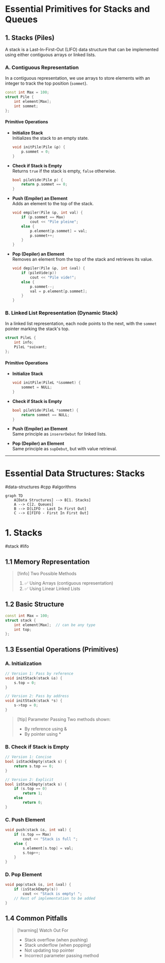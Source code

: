 
# Essential Primitives for Stacks and Queues

## 1. Stacks (Piles)

A stack is a Last-In-First-Out (LIFO) data structure that can be implemented using either contiguous arrays or linked lists.

### A. Contiguous Representation

In a contiguous representation, we use arrays to store elements with an integer to track the top position (`sommet`).

```cpp
const int Max = 100;
struct Pile {
    int element[Max];
    int sommet;
};
```

#### Primitive Operations

- **Initialize Stack**  
  Initializes the stack to an empty state.
  ```cpp
  void initPile(Pile &p) {
      p.sommet = 0;
  }
  ```

- **Check if Stack is Empty**  
  Returns `true` if the stack is empty, `false` otherwise.
  ```cpp
  bool pileVide(Pile p) {
      return p.sommet == 0;
  }
  ```

- **Push (Empiler) an Element**  
  Adds an element to the top of the stack.
  ```cpp
  void empiler(Pile &p, int val) {
      if (p.sommet == Max)
          cout << "Pile pleine";
      else {
          p.element[p.sommet] = val;
          p.sommet++;
      }
  }
  ```

- **Pop (Depiler) an Element**  
  Removes an element from the top of the stack and retrieves its value.
  ```cpp
  void depiler(Pile &p, int &val) {
      if (pileVide(p))
          cout << "Pile vide!";
      else {
          p.sommet--;
          val = p.element[p.sommet];
      }
  }
  ```

### B. Linked List Representation (Dynamic Stack)

In a linked list representation, each node points to the next, with the `sommet` pointer marking the stack's top.

```cpp
struct PileL {
    int info;
    PileL *suivant;
};
```

#### Primitive Operations

- **Initialize Stack**  
  ```cpp
  void initPile(PileL *&sommet) {
      sommet = NULL;
  }
  ```

- **Check if Stack is Empty**  
  ```cpp
  bool pileVide(PileL *sommet) {
      return sommet == NULL;
  }
  ```

- **Push (Empiler) an Element**  
  Same principle as `insererDebut` for linked lists.

- **Pop (Depiler) an Element**  
  Same principle as `supDebut`, but with value retrieval.

---


# Essential Data Structures: Stacks 
#data-structures #cpp #algorithms 

```mermaid
graph TD
    A[Data Structures] --> B[1. Stacks]
    A --> C[2. Queues]
    B --> D[LIFO - Last In First Out]
    C --> E[FIFO - First In First Out]
```

# 1. Stacks
#stack #lifo

## 1.1 Memory Representation
> [!info] Two Possible Methods
> 1. ✅ Using Arrays (contiguous representation)
> 2. ✅ Using Linear Linked Lists

## 1.2 Basic Structure
```cpp
const int Max = 100;
struct stack {
    int element[Max];  // can be any type
    int top;
};
```

## 1.3 Essential Operations (Primitives)

### A. Initialization
```cpp
// Version 1: Pass by reference
void initStack(stack &s) {
    s.top = 0;
}

// Version 2: Pass by address
void initStack(stack *s) {
    s->top = 0;
}
```

> [!tip] Parameter Passing
> Two methods shown:
> - By reference using &
> - By pointer using *

### B. Check if Stack is Empty
```cpp
// Version 1: Concise
bool isStackEmpty(stack s) {
    return s.top == 0;
}

// Version 2: Explicit
bool isStackEmpty(stack s) {
    if (s.top == 0)
        return 1;
    else
        return 0;
}
```

### C. Push Element
```cpp
void push(stack &s, int val) {
    if (s.top == Max)
        cout << "Stack is full ";
    else {
        s.element[s.top] = val;
        s.top++;
    }
}
```

### D. Pop Element
```cpp
void pop(stack &s, int &val) {
    if (isStackEmpty(s))
        cout << "Stack is empty! ";
    // Rest of implementation to be added
}
```

## 1.4 Common Pitfalls
> [!warning] Watch Out For
> - Stack overflow (when pushing)
> - Stack underflow (when popping)
> - Not updating top pointer
> - Incorrect parameter passing method
